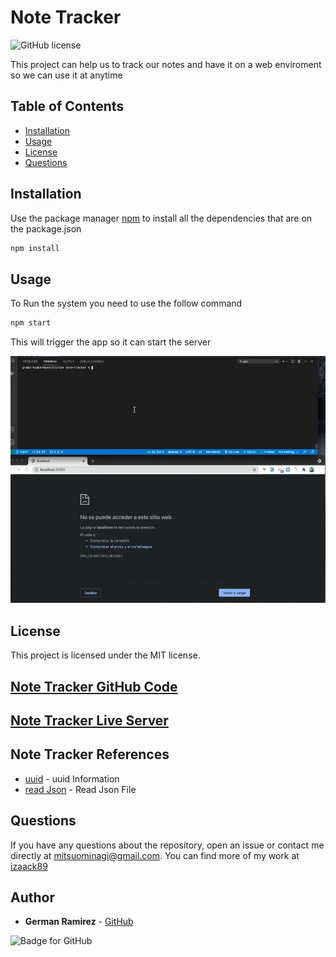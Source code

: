 # Note Tracker

![GitHub license](https://img.shields.io/badge/Licenses-MIT-blue.svg)

This project can help us to track our notes and have it on a web enviroment so we can use it at anytime

## Table of Contents

- [Installation](#installation)
- [Usage](#usage)
- [License](#license)
- [Questions](#questions)

## Installation

Use the package manager [npm](https://docs.npmjs.com/cli/v7/commands/npm-install) to install all the dependencies that are on the package.json

```bash
npm install
```

## Usage

To Run the system you need to use the follow command

```bash
npm start
```

This will trigger the app so it can start the server

![Note Tracker](./readmeFiles/noteTracker.gif)

## License

This project is licensed under the MIT license.

## [Note Tracker GitHub Code](https://github.com/izaack89/note-tracker)

## [Note Tracker Live Server](https://github.com/izaack89/note-tracker)

## Note Tracker References

- [uuid](https://www.npmjs.com/package/uuid) - uuid Information
- [read Json](https://stackoverflow.com/questions/10011011/using-node-js-how-do-i-read-a-json-file-into-server-memory) - Read Json File

## Questions

If you have any questions about the repository, open an issue or contact me directly at mitsuominagi@gmail.com. You can find more of my work at [izaack89](https://github.com/izaack89)

## Author

- **German Ramirez** - [GitHub](https://github.com/izaack89/)

![Badge for GitHub](https://img.shields.io/github/languages/top/izaack89/note-tracker?style=plastic&logo=github)
